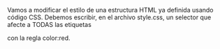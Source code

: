 Vamos a modificar el estilo de una estructura HTML ya definida usando código CSS. Debemos escribir, en el archivo style.css, un selector que afecte a TODAS las etiquetas <p> con la regla color:red.